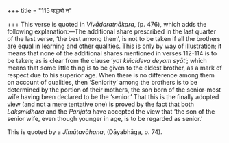 +++
title = "115 उद्धारो न"

+++
This verse is quoted in *Vivādaratnākara*, (p. 476), which adds the
following explanation:—The additional share prescribed in the last
quarter of the last verse, ‘the best among them’, is not to be taken if
all the brothers are equal in learning and other qualities. This is only
by way of illustration; it means that none of the additional shares
mentioned in verses 112-114 is to be taken; as is clear from the clause
‘*yat kiñcideva deyam syāt*’; which means that some little thing is to
be given to the eldest brother, as a mark of respect due to his superior
age. When there is no difference among them on account of qualities,
then ‘Seniority’ among the brothers is to be determined by the portion
of their mothers, the son born of the senior-most wife having been
declared to be the ‘senior.’ That this is the finally adopted view (and
not a mere tentative one) is proved by the fact that both *Lakṣmīdhara*
and the *Pārijāta* have accepted the view that ‘the son of the senior
wife, even though younger in age, is to be regarded as senior.’

This is quoted by a *Jīmūtavāhana*, (Dāyabhāga, p. 74).


